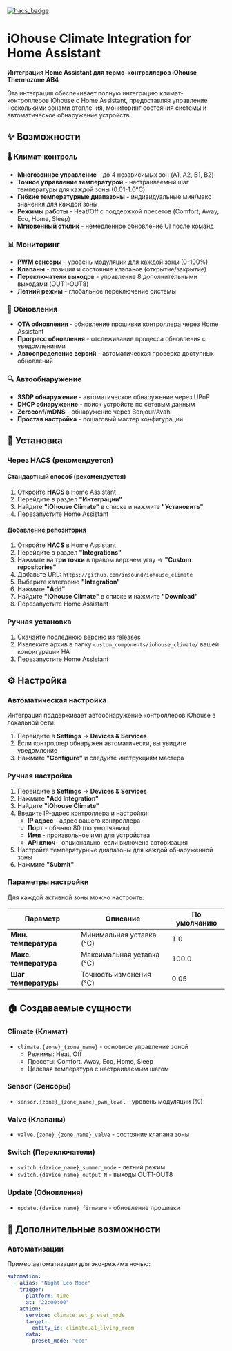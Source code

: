 [![hacs_badge](https://img.shields.io/badge/HACS-Default-41BDF5.svg)](https://github.com/hacs/integration)


# iOhouse Climate Integration for Home Assistant

**Интеграция Home Assistant для термо-контроллеров iOhouse Thermozone AB4**

Эта интеграция обеспечивает полную интеграцию климат-контроллеров iOhouse с Home Assistant, предоставляя управление несколькими зонами отопления, мониторинг состояния системы и автоматическое обнаружение устройств.

## ✨ Возможности

### 🌡️ Климат-контроль
- **Многозонное управление** - до 4 независимых зон (A1, A2, B1, B2)
- **Точное управление температурой** - настраиваемый шаг температуры для каждой зоны (0.01-1.0°C)
- **Гибкие температурные диапазоны** - индивидуальные мин/макс значения для каждой зоны
- **Режимы работы** - Heat/Off с поддержкой пресетов (Comfort, Away, Eco, Home, Sleep)
- **Мгновенный отклик** - немедленное обновление UI после команд

### 📊 Мониторинг
- **PWM сенсоры** - уровень модуляции для каждой зоны (0-100%)
- **Клапаны** - позиция и состояние клапанов (открытие/закрытие)
- **Переключатели выходов** - управление 8 дополнительными выходами (OUT1-OUT8)
- **Летний режим** - глобальное переключение системы

### 🔄 Обновления
- **OTA обновления** - обновление прошивки контроллера через Home Assistant
- **Прогресс обновления** - отслеживание процесса обновления с уведомлениями
- **Автоопределение версий** - автоматическая проверка доступных обновлений

### 🔍 Автообнаружение
- **SSDP обнаружение** - автоматическое обнаружение через UPnP
- **DHCP обнаружение** - поиск устройств по сетевым данным
- **Zeroconf/mDNS** - обнаружение через Bonjour/Avahi
- **Простая настройка** - пошаговый мастер конфигурации

## 🚀 Установка

### Через HACS (рекомендуется)

#### Стандартный способ (рекомендуется)  

1. Откройте **HACS** в Home Assistant
2. Перейдите в раздел **"Интеграции"**
7. Найдите **"iOhouse Climate"** в списке и нажмите **"Установить"**
8. Перезапустите Home Assistant

#### Добавление репозитория

1. Откройте **HACS** в Home Assistant
2. Перейдите в раздел **"Integrations"**
3. Нажмите на **три точки** в правом верхнем углу → **"Custom repositories"**
4. Добавьте URL: `https://github.com/insound/iohouse_climate`
5. Выберите категорию **"Integration"**
6. Нажмите **"Add"**
7. Найдите **"iOhouse Climate"** в списке и нажмите **"Download"**
8. Перезапустите Home Assistant

### Ручная установка

1. Скачайте последнюю версию из [releases](https://github.com/insound/iohouse_climate/releases)
2. Извлеките архив в папку `custom_components/iohouse_climate/` вашей конфигурации HA
3. Перезапустите Home Assistant

## ⚙️ Настройка

### Автоматическая настройка

Интеграция поддерживает автообнаружение контроллеров iOhouse в локальной сети:

1. Перейдите в **Settings** → **Devices & Services**
2. Если контроллер обнаружен автоматически, вы увидите уведомление
3. Нажмите **"Configure"** и следуйте инструкциям мастера

### Ручная настройка

1. Перейдите в **Settings** → **Devices & Services**
2. Нажмите **"Add Integration"**
3. Найдите **"iOhouse Climate"**
4. Введите IP-адрес контроллера и настройки:
   - **IP адрес** - адрес вашего контроллера
   - **Порт** - обычно 80 (по умолчанию)
   - **Имя** - произвольное имя для устройства
   - **API ключ** - опционально, если включена авторизация
5. Настройте температурные диапазоны для каждой обнаруженной зоны
6. Нажмите **"Submit"**

### Параметры настройки

Для каждой активной зоны можно настроить:

| Параметр | Описание | По умолчанию |
|----------|----------|--------------|
| **Мин. температура** | Минимальная уставка (°C) | 1.0 |
| **Макс. температура** | Максимальная уставка (°C) | 100.0 |
| **Шаг температуры** | Точность изменения (°C) | 0.05 |

## 🏠 Создаваемые сущности

### Climate (Климат)
- `climate.{zone}_{zone_name}` - основное управление зоной
  - Режимы: Heat, Off
  - Пресеты: Comfort, Away, Eco, Home, Sleep
  - Целевая температура с настраиваемым шагом

### Sensor (Сенсоры)
- `sensor.{zone}_{zone_name}_pwm_level` - уровень модуляции (%)

### Valve (Клапаны)
- `valve.{zone}_{zone_name}_valve` - состояние клапана зоны

### Switch (Переключатели)
- `switch.{device_name}_summer_mode` - летний режим
- `switch.{device_name}_output_N` - выходы OUT1-OUT8

### Update (Обновления)
- `update.{device_name}_firmware` - обновление прошивки

## 🔧 Дополнительные возможности

### Автоматизации

Пример автоматизации для эко-режима ночью:

```yaml
automation:
  - alias: "Night Eco Mode"
    trigger:
      platform: time
      at: "22:00:00"
    action:
      service: climate.set_preset_mode
      target:
        entity_id: climate.a1_living_room
      data:
        preset_mode: "eco"
```
